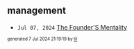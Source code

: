 ## management


* <code>Jul 07, 2024</code> [The Founder'S Mentality](2024-07-07T21-15-18-the-founder's-mentality.md)

<sup><sub>generated 7 Jul 2024 21:19:19 by <a href='https://github.com/senorprogrammer/til'>til</a></sub></sup>
